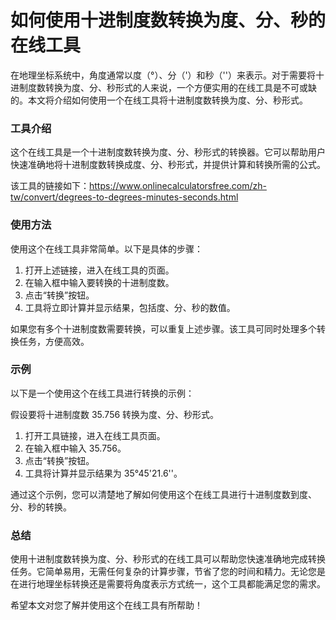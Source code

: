 如何使用十进制度数转换为度、分、秒的在线工具
======================

在地理坐标系统中，角度通常以度（°）、分（'）和秒（''）来表示。对于需要将十进制度数转换为度、分、秒形式的人来说，一个方便实用的在线工具是不可或缺的。本文将介绍如何使用一个在线工具将十进制度数转换为度、分、秒形式。

### 工具介绍

这个在线工具是一个十进制度数转换为度、分、秒形式的转换器。它可以帮助用户快速准确地将十进制度数转换成度、分、秒形式，并提供计算和转换所需的公式。

该工具的链接如下：<https://www.onlinecalculatorsfree.com/zh-tw/convert/degrees-to-degrees-minutes-seconds.html>

### 使用方法

使用这个在线工具非常简单。以下是具体的步骤：

1. 打开上述链接，进入在线工具的页面。
2. 在输入框中输入要转换的十进制度数。
3. 点击“转换”按钮。
4. 工具将立即计算并显示结果，包括度、分、秒的数值。

如果您有多个十进制度数需要转换，可以重复上述步骤。该工具可同时处理多个转换任务，方便高效。

### 示例

以下是一个使用这个在线工具进行转换的示例：

假设要将十进制度数 35.756 转换为度、分、秒形式。

1. 打开工具链接，进入在线工具页面。
2. 在输入框中输入 35.756。
3. 点击“转换”按钮。
4. 工具将计算并显示结果为 35°45'21.6''。

通过这个示例，您可以清楚地了解如何使用这个在线工具进行十进制度数到度、分、秒的转换。

### 总结

使用十进制度数转换为度、分、秒形式的在线工具可以帮助您快速准确地完成转换任务。它简单易用，无需任何复杂的计算步骤，节省了您的时间和精力。无论您是在进行地理坐标转换还是需要将角度表示方式统一，这个工具都能满足您的需求。

希望本文对您了解并使用这个在线工具有所帮助！